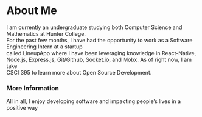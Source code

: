 # **About Me**

I am currently an undergraduate studying both Computer Science and Mathematics at Hunter College.  
For the past few months, I have had the opportunity to work as a Software Engineering Intern at a startup   
called LineupApp where I have been leveraging knowledge in React-Native,    
Node.js, Express.js, Git/Github, Socket.io, and Mobx. As of right now, I am take  
CSCI 395 to learn more about Open Source Development.

### More Information

All in all, I enjoy developing software and impacting people’s lives in a positive way

